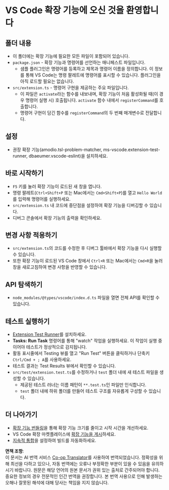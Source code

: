 <!--
CO_OP_TRANSLATOR_METADATA:
{
  "original_hash": "62b2632720dd39ef391d6b60b9b4bfb8",
  "translation_date": "2025-07-16T17:35:22+00:00",
  "source_file": "code/09.UpdateSamples/Aug/vscode/phiext/vsc-extension-quickstart.md",
  "language_code": "ko"
}
-->
# VS Code 확장 기능에 오신 것을 환영합니다

## 폴더 내용

* 이 폴더에는 확장 기능에 필요한 모든 파일이 포함되어 있습니다.
* `package.json` - 확장 기능과 명령어를 선언하는 매니페스트 파일입니다.
  * 샘플 플러그인은 명령어를 등록하고 제목과 명령어 이름을 정의합니다. 이 정보를 통해 VS Code는 명령 팔레트에 명령어를 표시할 수 있습니다. 플러그인을 아직 로드할 필요는 없습니다.
* `src/extension.ts` - 명령어 구현을 제공하는 주요 파일입니다.
  * 이 파일은 `activate`라는 함수를 내보내며, 확장 기능이 처음 활성화될 때(이 경우 명령어 실행 시) 호출됩니다. `activate` 함수 내에서 `registerCommand`를 호출합니다.
  * 명령어 구현이 담긴 함수를 `registerCommand`의 두 번째 매개변수로 전달합니다.

## 설정

* 권장 확장 기능(amodio.tsl-problem-matcher, ms-vscode.extension-test-runner, dbaeumer.vscode-eslint)을 설치하세요.

## 바로 시작하기

* `F5` 키를 눌러 확장 기능이 로드된 새 창을 엽니다.
* 명령 팔레트(`Ctrl+Shift+P` 또는 Mac에서는 `Cmd+Shift+P`)를 열고 `Hello World`를 입력해 명령어를 실행하세요.
* `src/extension.ts` 내 코드에 중단점을 설정하여 확장 기능을 디버깅할 수 있습니다.
* 디버그 콘솔에서 확장 기능의 출력을 확인하세요.

## 변경 사항 적용하기

* `src/extension.ts`의 코드를 수정한 후 디버그 툴바에서 확장 기능을 다시 실행할 수 있습니다.
* 또한 확장 기능이 로드된 VS Code 창에서 `Ctrl+R` 또는 Mac에서는 `Cmd+R`을 눌러 창을 새로고침하여 변경 사항을 반영할 수 있습니다.

## API 탐색하기

* `node_modules/@types/vscode/index.d.ts` 파일을 열면 전체 API를 확인할 수 있습니다.

## 테스트 실행하기

* [Extension Test Runner](https://marketplace.visualstudio.com/items?itemName=ms-vscode.extension-test-runner)를 설치하세요.
* **Tasks: Run Task** 명령어를 통해 "watch" 작업을 실행하세요. 이 작업이 실행 중이어야 테스트가 정상적으로 감지됩니다.
* 활동 표시줄에서 Testing 뷰를 열고 "Run Test" 버튼을 클릭하거나 단축키 `Ctrl/Cmd + ; A`를 사용하세요.
* 테스트 결과는 Test Results 뷰에서 확인할 수 있습니다.
* `src/test/extension.test.ts`를 수정하거나 `test` 폴더 내에 새 테스트 파일을 생성할 수 있습니다.
  * 제공된 테스트 러너는 이름 패턴이 `**.test.ts`인 파일만 인식합니다.
  * `test` 폴더 내에 하위 폴더를 만들어 테스트 구조를 자유롭게 구성할 수 있습니다.

## 더 나아가기

* [확장 기능 번들링](https://code.visualstudio.com/api/working-with-extensions/bundling-extension)을 통해 확장 기능 크기를 줄이고 시작 시간을 개선하세요.
* VS Code 확장 마켓플레이스에 [확장 기능을 게시](https://code.visualstudio.com/api/working-with-extensions/publishing-extension)하세요.
* [지속적 통합](https://code.visualstudio.com/api/working-with-extensions/continuous-integration)을 설정하여 빌드를 자동화하세요.

**면책 조항**:  
이 문서는 AI 번역 서비스 [Co-op Translator](https://github.com/Azure/co-op-translator)를 사용하여 번역되었습니다. 정확성을 위해 최선을 다하고 있으나, 자동 번역에는 오류나 부정확한 부분이 있을 수 있음을 유의하시기 바랍니다. 원문은 해당 언어의 원본 문서가 권위 있는 출처로 간주되어야 합니다. 중요한 정보의 경우 전문적인 인간 번역을 권장합니다. 본 번역 사용으로 인해 발생하는 오해나 잘못된 해석에 대해 당사는 책임을 지지 않습니다.